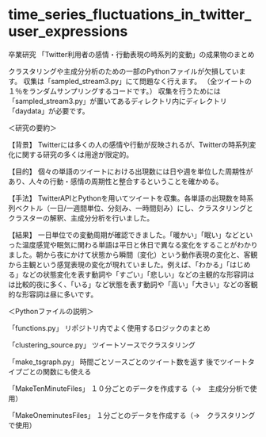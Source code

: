 # time_series_fluctuations_in_twitter_user_expressions
卒業研究
「Twitter利用者の感情・行動表現の時系列的変動」の成果物のまとめ

クラスタリングや主成分分析のための一部のPythonファイルが欠損しています。
収集は「sampled_stream3.py」にて問題なく行えます。
（全ツイートの１％をランダムサンプリングするコードです。）
収集を行うためには「sampled_stream3.py」が置いてあるディレクトリ内にディレクトリ「daydata」が必要です。



＜研究の要約＞

【背景】
Twitterには多くの人の感情や行動が反映されるが、Twitterの時系列変化に関する研究の多くは用途が限定的。

【目的】
個々の単語のツイートにおける出現数には日や週を単位した周期性があり、人々の行動・感情の周期性と整合するということを確かめる。

【手法】
TwitterAPIとPythonを用いてツイートを収集。各単語の出現数を時系列ベクトル（一日/一週間単位、分刻み、一時間刻み）にし、クラスタリングとクラスターの解釈、主成分分析を行いました。

【結果】
一日単位での変動周期が確認できました。「暖かい」「眠い」などといった温度感覚や眠気に関わる単語は平日と休日で異なる変化をすることがわかりました。朝から夜にかけて状態から瞬間（変化）という動作表現の変化と、客観から主観という感覚表現の変化が現れていました。例えば、「わかる」「はじめる」などの状態変化を表す動詞や「すごい」「悲しい」などの主観的な形容詞はは比較的夜に多く、「いる」など状態を表す動詞や「高い」「大きい」などの客観的な形容詞は昼に多いです。



＜Pythonファイルの説明＞

「functions.py」
リポジトリ内でよく使用するロジックのまとめ

「clustering_source.py」
ツイートソースでクラスタリング

「make_tsgraph.py」
時間ごとソースごとのツイート数を返す
後でツイートタイプごとの関数にも使える

「MakeTenMinuteFiles」
１０分ごとのデータを作成する（→　主成分分析で使用）

「MakeOneminutesFiles」
１分ごとのデータを作成する（→　クラスタリングで使用）

